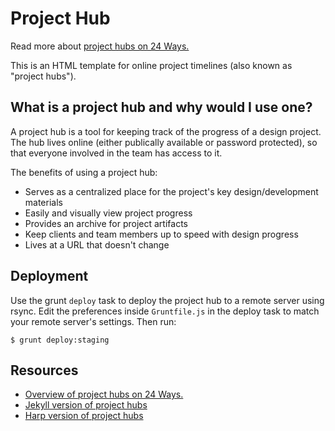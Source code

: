 Project Hub
================

Read more about [project hubs on 24 Ways.](http://24ways.org/2013/project-hubs/)

This is an HTML template for online project timelines (also known as "project hubs").

## What is a project hub and why would I use one?
A project hub is a tool for keeping track of the progress of a design project. The hub lives online (either publically available or password protected), so that everyone involved in the team has access to it.

The benefits of using a project hub:
- Serves as a centralized place for the project's key design/development materials
- Easily and visually view project progress
- Provides an archive for project artifacts
- Keep clients and team members up to speed with design progress
- Lives at a URL that doesn't change

## Deployment

Use the grunt `deploy` task to deploy the project hub to a remote server using rsync. Edit the preferences inside `Gruntfile.js` in the deploy task to match your remote server's settings. Then run:

	$ grunt deploy:staging

## Resources
- [Overview of project hubs on 24 Ways.](http://24ways.org/2013/project-hubs/)
- [Jekyll version of project hubs](https://github.com/himedlooff/project-timeline)
- [Harp version of project hubs](https://github.com/jorgepedret/harp-project-hub)
